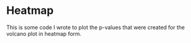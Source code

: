 # Heatmap
This is some code I wrote to plot the p-values that were created for the volcano plot in heatmap form.
